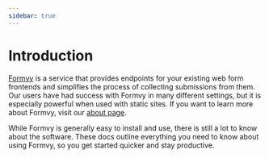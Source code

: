 ```yaml
---
sidebar: true
---
```


# Introduction

[Formvy](https://formvy.com) is a service that provides endpoints for your existing web form frontends and simplifies the process of collecting submissions from them. Our users have had success with Formvy in many different settings, but it is especially powerful when used with static sites. If you want to learn more about Formvy, visit our [about page](https://formvy.com/about).

While Formvy is generally easy to install and use, there is still a lot to know about the software. These docs outline everything you need to know about using Formvy, so you get started quicker and stay productive.